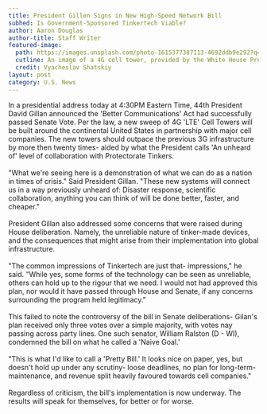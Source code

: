 ```yaml
---
title: President Gillen Signs in New High-Speed Network Bill
subhed: Is Government-Sponsored Tinkertech Viable?
author: Aaron Douglas
author-title: Staff Writer
featured-image: 
  path: https://images.unsplash.com/photo-1615377387113-4692ddb9e292?q=80&w=300&auto=format&fit=crop&ixlib=rb-4.0.3&ixid=M3wxMjA3fDB8MHxwaG90by1wYWdlfHx8fGVufDB8fHx8fA%3D%3D
  cutline: An image of a 4G cell tower, provided by the White House Press Team.
  credit: Vyacheslav Shatskiy
layout: post
category: U.S. News
---
```


<p class="article">In a presidential address today at 4:30PM Eastern Time, 44th President David Gillan announced the 'Better Communications' Act had successfully passed Senate Vote. Per the law, a new sweep of 4G 'LTE' Cell Towers will be built around the continental United States in partnership with major cell companies. The new towers should outpace the previous 3G infrastructure by more then twenty times- aided by what the President calls 'An unheard of' level of collaboration with Protectorate Tinkers.
<br/><br/>
"What we're seeing here is a demonstration of what we can do as a nation in times of crisis." Said President Gillan. "These new systems will connect us in a way previously unheard of: Disaster response, scientific collaboration, anything you can think of will be done better, faster, and cheaper."
<br/><br/>
President Gillan also addressed some concerns that were raised during House deliberation. Namely, the unreliable nature of tinker-made devices, and the consequences that might arise from their implementation into global infrastructure.
<br/><br/>
"The common impressions of Tinkertech are just that- impressions," he said. "While yes, some forms of the technology can be seen as unreliable, others can hold up to the rigour that we need. I would not had approved this plan, nor would it have passed through House and Senate, if any concerns surrounding the program held legitimacy."
<br/><br/>
This failed to note the controversy of the bill in Senate deliberations- Gilan's plan received only three votes over a simple majority, with votes nay passing across party lines. One such senator, William Ralston (D - WI), condemned the bill on what he called a 'Naive Goal.'
<br/><br/>
"This is what I'd like to call a 'Pretty Bill.' It looks nice on paper, yes, but doesn't hold up under any scrutiny- loose deadlines, no plan for long-term-maintenance, and revenue split heavily favoured towards cell companies."
<br/><br/>
Regardless of criticism, the bill's implementation is now underway. The results will speak for themselves, for better or for worse.</p>